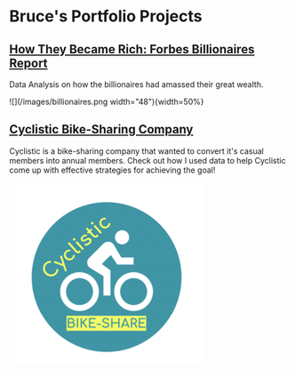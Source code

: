 # Bruce's Portfolio Projects

## [How They Became Rich: Forbes Billionaires Report](forbes_billionaires_report.html)
Data Analysis on how the billionaires had amassed their great wealth. 

![](/images/billionaires.png width="48"){width=50%}

## [Cyclistic Bike-Sharing Company](cyclistic_report.html)
Cyclistic is a bike-sharing company that wanted to convert it's casual members into annual members. Check out how I used data to help Cyclistic come up with effective strategies for achieving the goal!

![](/images/cyclistic_logo.png)
